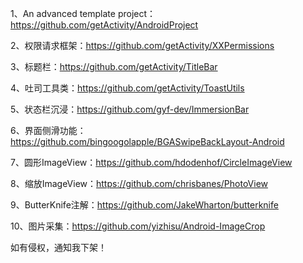 1、An advanced template project： https://github.com/getActivity/AndroidProject

2、权限请求框架：https://github.com/getActivity/XXPermissions

3、标题栏：https://github.com/getActivity/TitleBar

4、吐司工具类：https://github.com/getActivity/ToastUtils

5、状态栏沉浸：https://github.com/gyf-dev/ImmersionBar

6、界面侧滑功能：https://github.com/bingoogolapple/BGASwipeBackLayout-Android

7、圆形ImageView：https://github.com/hdodenhof/CircleImageView

8、缩放ImageView：https://github.com/chrisbanes/PhotoView

9、ButterKnife注解：https://github.com/JakeWharton/butterknife

10、图片采集：https://github.com/yizhisu/Android-ImageCrop


如有侵权，通知我下架！
